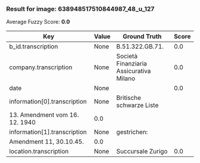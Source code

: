 ### Result for image: 638948517510844987_48_u_127
Average Fuzzy Score: **0.0**
<small>

| Key | Value | Ground Truth | Score |
| --- | --- | --- | --- |
| b_id.transcription | None | B.51.322.GB.71. | 0.0 |
| company.transcription | None | Società Finanziaria Assicurativa Milano | 0.0 |
| date | None |  | 0.0 |
| information[0].transcription | None | Britische schwarze Liste
13. Amendment vom 16. 12. 1940 | 0.0 |
| information[1].transcription | None | gestrichen:
Amendment 11, 30.10.45. | 0.0 |
| location.transcription | None | Succursale Zurigo | 0.0 |

</small>
